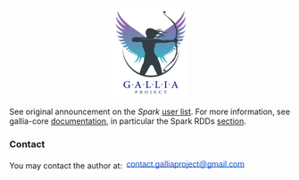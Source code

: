 <p align="center"><img src="./images/logo.png" alt="icon"></p>

See original announcement on the _Spark_ [user list](http://apache-spark-user-list.1001560.n3.nabble.com/Introducing-Gallia-a-Scala-Spark-library-for-data-manipulation-td39469.html). For more information, see gallia-core [documentation](https://github.com/galliaproject/gallia-core/blob/v0.6.1/README.md#introducing-gallia-a-scala-library-for-data-manipulation), in particular the Spark RDDs [section](https://github.com/galliaproject/gallia-core/blob/v0.6.1/README.md#spark-rdds).

### Contact
You may contact the author at: <sub><img src="./images/ct.png"></sub>
